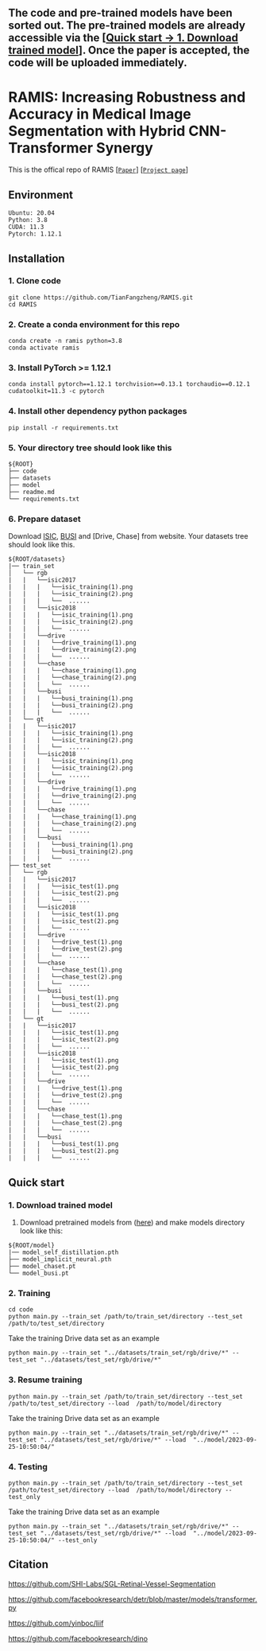 ## The code and pre-trained models have been sorted out. The pre-trained models are already accessible via the [[Quick start -> 1. Download trained model](https://github.com/TianFangzheng/RAMIS?tab=readme-ov-file#quick-start)]. Once the paper is accepted, the code will be uploaded immediately.


# RAMIS: Increasing Robustness and Accuracy in Medical Image Segmentation with Hybrid CNN-Transformer Synergy

This is the offical repo of RAMIS
[[`Paper`](https://github.com/TianFangzheng/RAMIS)]
[[`Project page`](https://ramis.netlify.app)]


## Environment

```shell
Ubuntu: 20.04
Python: 3.8
CUDA: 11.3
Pytorch: 1.12.1
```

## Installation

### 1. Clone code

```shell
git clone https://github.com/TianFangzheng/RAMIS.git
cd RAMIS
```

### 2. Create a conda environment for this repo

```shell
conda create -n ramis python=3.8
conda activate ramis
```

### 3. Install PyTorch >= 1.12.1

```shell
conda install pytorch==1.12.1 torchvision==0.13.1 torchaudio==0.12.1 cudatoolkit=11.3 -c pytorch
```

### 4. Install other dependency python packages

```shell
pip install -r requirements.txt
```

### 5. Your directory tree should look like this

```
${ROOT}
├── code
├── datasets
├── model
├── readme.md
└── requirements.txt
```

### 6. Prepare dataset

Download [ISIC](https://challenge.isic-archive.com/data/), [BUSI](https://www.kaggle.com/datasets/aryashah2k/breast-ultrasound-images-dataset) and [Drive, Chase] from website.  Your datasets tree should look like this.

```
${ROOT/datasets}
|── train_set
│   └── rgb
|   |   └──isic2017
|   |   |   └──isic_training(1).png
|   |   |   └──isic_training(2).png
|   |   |   └──  ......
|   |   └──isic2018
|   |   |   └──isic_training(1).png
|   |   |   └──isic_training(2).png
|   |   |   └──  ......
|   |   └──drive
|   |   |   └──drive_training(1).png
|   |   |   └──drive_training(2).png
|   |   |   └──  ......
|   |   └──chase
|   |   |   └──chase_training(1).png
|   |   |   └──chase_training(2).png
|   |   |   └──  ......
|   |   └──busi
|   |   |   └──busi_training(1).png
|   |   |   └──busi_training(2).png
|   |   |   └──  ......
|   └── gt
|   |   └──isic2017
|   |   |   └──isic_training(1).png
|   |   |   └──isic_training(2).png
|   |   |   └──  ......
|   |   └──isic2018
|   |   |   └──isic_training(1).png
|   |   |   └──isic_training(2).png
|   |   |   └──  ......
|   |   └──drive
|   |   |   └──drive_training(1).png
|   |   |   └──drive_training(2).png
|   |   |   └──  ......
|   |   └──chase
|   |   |   └──chase_training(1).png
|   |   |   └──chase_training(2).png
|   |   |   └──  ......
|   |   └──busi
|   |   |   └──busi_training(1).png
|   |   |   └──busi_training(2).png
|   |   |   └──  ......
├── test_set
│   └── rgb
|   |   └──isic2017
|   |   |   └──isic_test(1).png
|   |   |   └──isic_test(2).png
|   |   |   └──  ......
|   |   └──isic2018
|   |   |   └──isic_test(1).png
|   |   |   └──isic_test(2).png
|   |   |   └──  ......
|   |   └──drive
|   |   |   └──drive_test(1).png
|   |   |   └──drive_test(2).png
|   |   |   └──  ......
|   |   └──chase
|   |   |   └──chase_test(1).png
|   |   |   └──chase_test(2).png
|   |   |   └──  ......
|   |   └──busi
|   |   |   └──busi_test(1).png
|   |   |   └──busi_test(2).png
|   |   |   └──  ......
|   └── gt
|   |   └──isic2017
|   |   |   └──isic_test(1).png
|   |   |   └──isic_test(2).png
|   |   |   └──  ......
|   |   └──isic2018
|   |   |   └──isic_test(1).png
|   |   |   └──isic_test(2).png
|   |   |   └──  ......
|   |   └──drive
|   |   |   └──drive_test(1).png
|   |   |   └──drive_test(2).png
|   |   |   └──  ......
|   |   └──chase
|   |   |   └──chase_test(1).png
|   |   |   └──chase_test(2).png
|   |   |   └──  ......
|   |   └──busi
|   |   |   └──busi_test(1).png
|   |   |   └──busi_test(2).png
|   |   |   └──  ......
```

## Quick start

### 1. Download trained model

1. Download pretrained models from ([here](https://drive.google.com/drive/folders/13x7Ta8yyiKgtPqGcVpNlJblVTsDQZ0BZ?usp=drive_link)) and make models directory look like this:

```
${ROOT/model}
|── model_self_distillation.pth
├── model_implicit_neural.pth
├── model_chaset.pt
└── model_busi.pt
```

### 2. Training

```
cd code
python main.py --train_set /path/to/train_set/directory --test_set /path/to/test_set/directory
```

Take the training Drive data set as an example

```
python main.py --train_set "../datasets/train_set/rgb/drive/*" --test_set "../datasets/test_set/rgb/drive/*"
```

### 3. Resume training

```
python main.py --train_set /path/to/train_set/directory --test_set /path/to/test_set/directory --load  /path/to/model/directory
```

Take the training Drive data set as an example

```
python main.py --train_set "../datasets/train_set/rgb/drive/*" --test_set "../datasets/test_set/rgb/drive/*" --load  "../model/2023-09-25-10:50:04/"
```

### 4. Testing

```
python main.py --train_set /path/to/train_set/directory --test_set /path/to/test_set/directory --load  /path/to/model/directory --test_only
```

Take the training Drive data set as an example

```
python main.py --train_set "../datasets/train_set/rgb/drive/*" --test_set "../datasets/test_set/rgb/drive/*" --load  "../model/2023-09-25-10:50:04/" --test_only
```



## Citation

https://github.com/SHI-Labs/SGL-Retinal-Vessel-Segmentation

https://github.com/facebookresearch/detr/blob/master/models/transformer.py

https://github.com/yinboc/liif

https://github.com/facebookresearch/dino
